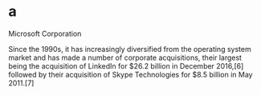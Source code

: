 # a
Microsoft Corporation

Since the 1990s, it has increasingly diversified from the operating system market and has made a number of corporate acquisitions, their largest being the acquisition of LinkedIn for $26.2 billion in December 2016,[6] followed by their acquisition of Skype Technologies for $8.5 billion in May 2011.[7]
